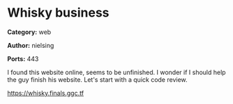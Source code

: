 # Whisky business
**Category:** web

**Author:** nielsing

**Ports:** 443

I found this website online, seems to be unfinished. I wonder if I should help the guy
finish his website. Let's start with a quick code review.

<https://whisky.finals.ggc.tf>
